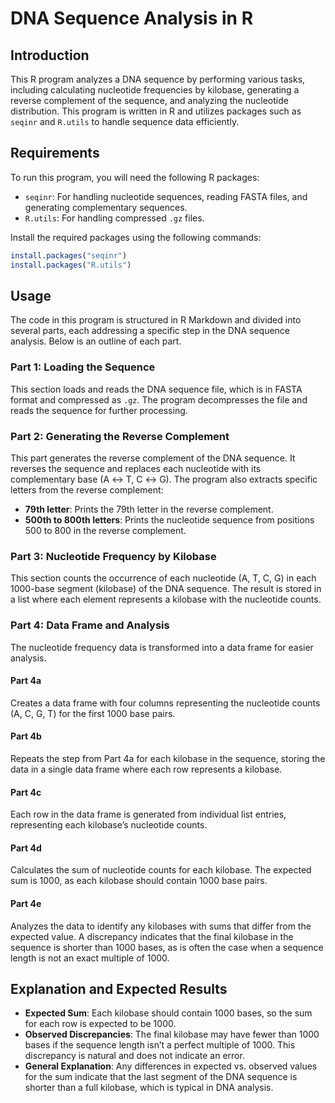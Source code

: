 
# DNA Sequence Analysis in R

## Introduction
This R program analyzes a DNA sequence by performing various tasks, including calculating nucleotide frequencies by kilobase, generating a reverse complement of the sequence, and analyzing the nucleotide distribution. This program is written in R and utilizes packages such as `seqinr` and `R.utils` to handle sequence data efficiently.

## Requirements
To run this program, you will need the following R packages:

- `seqinr`: For handling nucleotide sequences, reading FASTA files, and generating complementary sequences.
- `R.utils`: For handling compressed `.gz` files.

Install the required packages using the following commands:

```R
install.packages("seqinr")
install.packages("R.utils")
```

## Usage
The code in this program is structured in R Markdown and divided into several parts, each addressing a specific step in the DNA sequence analysis. Below is an outline of each part.

### Part 1: Loading the Sequence
This section loads and reads the DNA sequence file, which is in FASTA format and compressed as `.gz`. The program decompresses the file and reads the sequence for further processing.

### Part 2: Generating the Reverse Complement
This part generates the reverse complement of the DNA sequence. It reverses the sequence and replaces each nucleotide with its complementary base (A ↔ T, C ↔ G). The program also extracts specific letters from the reverse complement:
- **79th letter**: Prints the 79th letter in the reverse complement.
- **500th to 800th letters**: Prints the nucleotide sequence from positions 500 to 800 in the reverse complement.

### Part 3: Nucleotide Frequency by Kilobase
This section counts the occurrence of each nucleotide (A, T, C, G) in each 1000-base segment (kilobase) of the DNA sequence. The result is stored in a list where each element represents a kilobase with the nucleotide counts.

### Part 4: Data Frame and Analysis
The nucleotide frequency data is transformed into a data frame for easier analysis.

#### Part 4a
Creates a data frame with four columns representing the nucleotide counts (A, C, G, T) for the first 1000 base pairs.

#### Part 4b
Repeats the step from Part 4a for each kilobase in the sequence, storing the data in a single data frame where each row represents a kilobase.

#### Part 4c
Each row in the data frame is generated from individual list entries, representing each kilobase’s nucleotide counts.

#### Part 4d
Calculates the sum of nucleotide counts for each kilobase. The expected sum is 1000, as each kilobase should contain 1000 base pairs. 

#### Part 4e
Analyzes the data to identify any kilobases with sums that differ from the expected value. A discrepancy indicates that the final kilobase in the sequence is shorter than 1000 bases, as is often the case when a sequence length is not an exact multiple of 1000.

## Explanation and Expected Results

- **Expected Sum**: Each kilobase should contain 1000 bases, so the sum for each row is expected to be 1000.
- **Observed Discrepancies**: The final kilobase may have fewer than 1000 bases if the sequence length isn’t a perfect multiple of 1000. This discrepancy is natural and does not indicate an error.
- **General Explanation**: Any differences in expected vs. observed values for the sum indicate that the last segment of the DNA sequence is shorter than a full kilobase, which is typical in DNA analysis.
